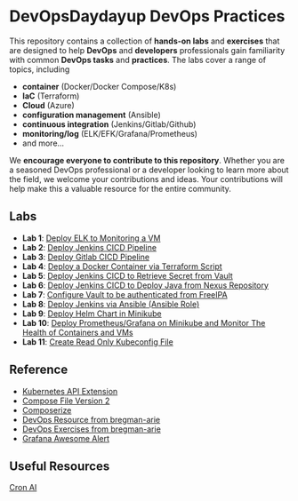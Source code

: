 # DevOpsDaydayup DevOps Practices
This repository contains a collection of **hands-on labs** and **exercises** that are designed to help **DevOps** and **developers** professionals gain familiarity with common **DevOps tasks** and **practices**. The labs cover a range of topics, including 
- **container** (Docker/Docker Compose/K8s)
- **IaC** (Terraform)
- **Cloud** (Azure)
- **configuration management** (Ansible)
- **continuous integration** (Jenkins/Gitlab/Github)
- **monitoring/log** (ELK/EFK/Grafana/Prometheus)
- and more... </br>

We **encourage everyone to contribute to this repository**. Whether you are a seasoned DevOps professional or a developer looking to learn more about the field, we welcome your contributions and ideas. Your contributions will help make this a valuable resource for the entire community.

## Labs
- **Lab 1**: [Deploy ELK to Monitoring a VM](https://github.com/chance2021/devopsdaydayup/tree/main/001-ELKMonitoring)
- **Lab 2**: [Deploy Jenkins CICD Pipeline](https://github.com/chance2021/devopsdaydayup/tree/main/002-JenkinsCICD)
- **Lab 3**: [Deploy Gitlab CICD Pipeline](https://github.com/chance2021/devopsdaydayup/tree/main/003-GitlabCICD)
- **Lab 4**: [Deploy a Docker Container via Terraform Script](https://github.com/chance2021/devopsdaydayup/tree/main/004-TerraformDockerDeployment)
- **Lab 5**: [Deploy Jenkins CICD to Retrieve Secret from Vault](https://github.com/chance2021/devopsdaydayup/tree/main/005-VaultJenkinsCICD)
- **Lab 6**: [Deploy Jenkins CICD to Deploy Java from Nexus Repository](https://github.com/chance2021/devopsdaydayup/tree/main/006-NexusJenkinsVagrantCICD)
- **Lab 7**: [Configure Vault to be authenticated from FreeIPA](https://github.com/chance2021/devopsdaydayup/tree/main/007-VaultFreeIPAVagrantIAM)
- **Lab 8**: [Deploy Jenkins via Ansible (Ansible Role)](https://github.com/chance2021/devopsdaydayup/tree/main/008-AnsibleVagrantJenkinsDeployment)
- **Lab 9**: [Deploy Helm Chart in Minikube](https://github.com/chance2021/devopsdaydayup/tree/main/009-MinikubeHelmDeployment)
- **Lab 10**: [Deploy Prometheus/Grafana on Minikube and Monitor The Health of Containers and VMs](https://github.com/chance2021/devopsdaydayup/tree/main/010-MinikubeGrafanaPrometheusMultipassMonitoring)
- **Lab 11**: [Create Read Only Kubeconfig File](https://github.com/chance2021/devopsdaydayup/tree/main/011-KinDKubeconfigRBACConfiguration)
## Reference
- [Kubernetes API Extension](https://kubebuilder.io)
- [Compose File Version 2](https://docs.docker.com/compose/compose-file/compose-file-v2/#cap_add-cap_drop) </br>
- [Composerize](https://www.composerize.com/) </br>
- [DevOps Resource from bregman-arie](https://github.com/bregman-arie/devops-resources)</br>
- [DevOps Exercises from bregman-arie](https://github.com/bregman-arie/devops-exercises)</br>
- [Grafana Awesome Alert](https://awesome-prometheus-alerts.grep.to/)</br>

## Useful Resources
[Cron AI](https://cron-ai.vercel.app)

